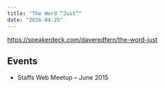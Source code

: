 ```yaml
---
title: "The Word “Just”"
date: "2016-04-25"
---
```


https://speakerdeck.com/daveredfern/the-word-just

## Events

- Staffs Web Meetup – June 2015
